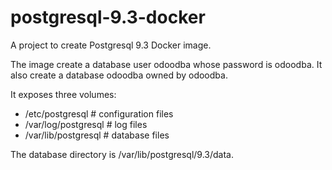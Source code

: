 postgresql-9.3-docker
=====================

A project to create Postgresql 9.3 Docker image. 

The image create a database user odoodba whose password is odoodba. 
It also create a database odoodba owned by odoodba. 

It exposes three volumes: 

* /etc/postgresql          # configuration files
* /var/log/postgresql      # log files
* /var/lib/postgresql      # database files

The database directory is /var/lib/postgresql/9.3/data. 

